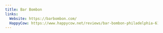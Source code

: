 ```yaml
---
title: Bar Bombon
links:
  Website: https://barbombon.com/
  HappyCow: https://www.happycow.net/reviews/bar-bombon-philadelphia-61877/
---
```

